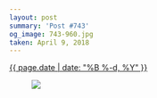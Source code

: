 ```yaml
---
layout: post
summary: 'Post #743'
og_image: 743-960.jpg
taken: April 9, 2018
---
```


<div class="post">
 <time>
  <a href="/743">
   {{ page.date | date: "%B %-d, %Y" }}
  </a>
 </time>
 <a href="/743">
  <figure data-taken="4/9/2018">
   <img sizes="(min-width: 700px) 50vw, calc(100vw - 2rem)" src="{{ site.assets_url }}/743-480.jpg" srcset="{{ site.assets_url }}/743-240.jpg 240w, {{ site.assets_url }}/743-480.jpg 480w, {{ site.assets_url }}/743-720.jpg 720w, {{ site.assets_url }}/743-960.jpg 960w"/>
  </figure>
 </a>
</div>
